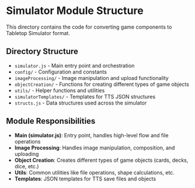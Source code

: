 # Simulator Module Structure

This directory contains the code for converting game components to Tabletop Simulator format.

## Directory Structure

- `simulator.js` - Main entry point and orchestration
- `config/` - Configuration and constants
- `imageProcessing/` - Image manipulation and upload functionality
- `objectCreation/` - Functions for creating different types of game objects
- `utils/` - Helper functions and utilities
- `simulatorTemplates/` - Templates for TTS JSON structures
- `structs.js` - Data structures used across the simulator

## Module Responsibilities

- **Main (simulator.js)**: Entry point, handles high-level flow and file operations
- **Image Processing**: Handles image manipulation, composition, and uploading
- **Object Creation**: Creates different types of game objects (cards, decks, dice, etc.)
- **Utils**: Common utilities like file operations, shape calculations, etc.
- **Templates**: JSON templates for TTS save files and objects 